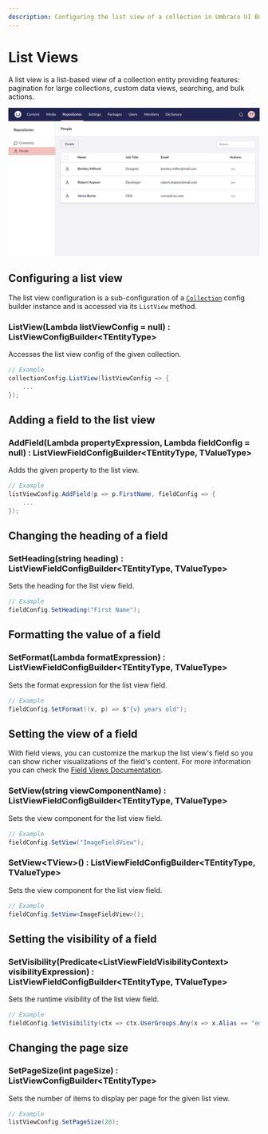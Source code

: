 ```yaml
---
description: Configuring the list view of a collection in Umbraco UI Builder, the backoffice UI builder for Umbraco.
---
```


# List Views

A list view is a list-based view of a collection entity providing features: pagination for large collections, custom data views, searching, and bulk actions.

![A collection list view](../images/listview.png)

## Configuring a list view

The list view configuration is a sub-configuration of a [`Collection`](the-basics.md) config builder instance and is accessed via its `ListView` method.

### **ListView(Lambda listViewConfig = null) : ListViewConfigBuilder&lt;TEntityType&gt;**

Accesses the list view config of the given collection.

````csharp
// Example
collectionConfig.ListView(listViewConfig => {
    ...
});
````

## Adding a field to the list view

### **AddField(Lambda propertyExpression, Lambda fieldConfig = null) : ListViewFieldConfigBuilder&lt;TEntityType, TValueType&gt;**

Adds the given property to the list view.

````csharp
// Example
listViewConfig.AddField(p => p.FirstName, fieldConfig => {
    ...
});
````

## Changing the heading of a field

### **SetHeading(string heading) : ListViewFieldConfigBuilder&lt;TEntityType, TValueType&gt;**

Sets the heading for the list view field.

````csharp
// Example
fieldConfig.SetHeading("First Name");
````

## Formatting the value of a field

### **SetFormat(Lambda formatExpression) : ListViewFieldConfigBuilder&lt;TEntityType, TValueType&gt;**

Sets the format expression for the list view field.

````csharp
// Example
fieldConfig.SetFormat((v, p) => $"{v} years old");
````

## Setting the view of a field

With field views, you can customize the markup the list view's field so you can show richer visualizations of the field's content. For more information you can check the [Field Views Documentation](field-views.md).

### **SetView(string viewComponentName) : ListViewFieldConfigBuilder&lt;TEntityType, TValueType&gt;**

Sets the view component for the list view field.

````csharp
// Example
fieldConfig.SetView("ImageFieldView");
````

### **SetView&lt;TView&gt;() : ListViewFieldConfigBuilder&lt;TEntityType, TValueType&gt;**

Sets the view component for the list view field.

````csharp
// Example
fieldConfig.SetView<ImageFieldView>();
````

## Setting the visibility of a field

### **SetVisibility(Predicate&lt;ListViewFieldVisibilityContext&gt; visibilityExpression) : ListViewFieldConfigBuilder&lt;TEntityType, TValueType&gt;**

Sets the runtime visibility of the list view field.

````csharp
// Example
fieldConfig.SetVisibility(ctx => ctx.UserGroups.Any(x => x.Alias == "editor"));
````

## Changing the page size

### **SetPageSize(int pageSize) : ListViewConfigBuilder&lt;TEntityType&gt;**

Sets the number of items to display per page for the given list view.

````csharp
// Example
listViewConfig.SetPageSize(20);
````
